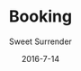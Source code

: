 ---
title: Booking
showInNav: true
sections:
    -
        template: fullHeightBanner
        button:
            target: _self
            text: 'Book us now'
            href: '#tabbed-iframes'
        text: "<h1 id=\"having-a-party-a-baby-shower-a-meeting-no-problem-\">Having a party? A baby shower? A meeting? No problem :)</h1>\n"
        backgroundImage: b66ba8f6703592bb5a2d2d01a3e18b0500db998b
    -
        template: richTextSection
        text: "<h1 id=\"book-table\">Book table</h1>\n\n<p>We would love to reserve a table for you. Fill in the form below and we will get back to you with a confirmation as soon as possible.</p>\n\n<p><a href=\"#booking\">Book a table</a></p>\n"
    -
        template: richTextSection
        text: "<h1 id=\"book-meeting-activity\">Book meeting/activity</h1>\n\n<p>Need a room for meeting with the housing association, working meeting, mothers/fathers group or a private party, try our activity room which accommodates about 10 people. The activity room has four large tables, a nice big whiteboard to draw on and if you need to show presentations or other media you can use our TV with many connectivity options. The four tables can be stacked in the case you need floor space.</p>\n\n<h3 id=\"room-rent-and-catering-\">Room rent and catering:</h3>\n\n<p>Rent our activity room with facilities as well as black coffee, tea and ice water ad libitum. Price is 600 kr. for 4 hours with up to 10 participants. It is possible to add more hours and participants for a fee.</p>\n\n<h3 id=\"extra-packages-\">Extra packages:</h3>\n\n<p>Breakfast package: add our delicious breakfast dish for only 50 kr. per person</p>\n\n<ol>\n\t<li>\n\t<p>Lunch package: add our delicious homemade sandwiches for only 50 kr. per person</p>\n\t</li>\n\t<li>\n\t<p>Snack package 1: add freshly baked bread with butter and fruit platter for only 35 kr. per person</p>\n\t</li>\n\t<li>\n\t<p>Snack package 2: add freshly baked cake for only 25 kr. per person</p>\n\t</li>\n\t<li>\n\t<p>Soft drinks while renting the room, only 20 kr. per bottle</p>\n\t</li>\n\t<li>\n\t<p>Other drinks - we can offer all our delicious hot and cold drinks - call for price</p>\n\t</li>\n</ol>\n\n<p>If you have questions or special requests, please contact Julia Eliasen on <a href=\"mailto:julia@sweetsurrender.dk\">julia@sweetsurrender.dk</a>.</p>\n"
        images: []
    -
        template: buffetInfo
        heading: 'Book party'
        subheading: 'Delicious package deals with lunch or brunch buffet'
        brunchText: "<h3 id=\"brunch-buffet\">Brunch Buffet</h3>\n\n<p>Brunch buffet includes:</p>\n\n<ul>\n\t<li>\n\t<p>Scrambled eggs</p>\n\t</li>\n\t<li>\n\t<p>Bacon</p>\n\t</li>\n\t<li>\n\t<p>Brunch Sausages</p>\n\t</li>\n\t<li>\n\t<p>Homemade tuna mousse</p>\n\t</li>\n\t<li>\n\t<p>Fried potato wedges and mushrooms</p>\n\t</li>\n\t<li>\n\t<p>Cheese, butter, jam</p>\n\t</li>\n\t<li>\n\t<p>Fruit platter, yoghurt with homemade muesli</p>\n\t</li>\n\t<li>\n\t<p>Homemade pancakes (American with syrup)</p>\n\t</li>\n\t<li>\n\t<p>2 kinds of pie, green salad, humus</p>\n\t</li>\n\t<li>\n\t<p>Rye bread, and freshly baked bread</p>\n\t</li>\n\t<li>\n\t<p>Juice, coffee, tea</p>\n\t</li>\n</ul>\n\n<p>Standard Package includes room rent for 3 hours, team for serving, preparing the food and facilities as well as tidying up and cleaning.</p>\n\n<p>It is possible to buy additional hours, cake, welcome drink and other additional services. <a href=\"http://bit.ly/css-partyprices\">Download the price list</a>.</p>\n"
        lunchText: "<h3 id=\"lunch-buffet\">Lunch Buffet</h3>\n\n<p>Lunch buffet includes:</p>\n\n<ul>\n\t<li>\n\t<p>Warm liver paste with bacon and mushrooms</p>\n\t</li>\n\t<li>\n\t<p>Homemade pizza snails (with and without meat)</p>\n\t</li>\n\t<li>\n\t<p>Chicken thighs</p>\n\t</li>\n\t<li>\n\t<p>Homemade tuna mousse</p>\n\t</li>\n\t<li>\n\t<p>Homemade egg salad</p>\n\t</li>\n\t<li>\n\t<p>Homemade potato Salad</p>\n\t</li>\n\t<li>\n\t<p>Homemade pasta Salad</p>\n\t</li>\n\t<li>\n\t<p>Homemade humus</p>\n\t</li>\n\t<li>\n\t<p>Green salad</p>\n\t</li>\n\t<li>\n\t<p>2 kinds of pie</p>\n\t</li>\n\t<li>\n\t<p>Rye bread, freshly baked bread</p>\n\t</li>\n\t<li>\n\t<p>Juice, coffee, tea</p>\n\t</li>\n</ul>\n\n<p>Standard Package includes room rent for 3 hours, team for serving, preparing the food and facilities as well as tidying up and cleaning.</p>\n\n<p>It is possible to buy additional hours, cake, welcome drink and other additional services. <a href=\"http://bit.ly/css-partyprices\">Download the price list</a>.</p>\n"
        images:
            - 97c660bb11b0255877a8e56fe0e11a4f53fc877b
            - ae1a0d77b3822e3e5cce5e8deca34330930d025e
            - e82fc2ae8f8dd4701fb97c994e82371615b33bf6
            - 73aae1c6bb0fe02d797e1f1da554cdc8b82a8651
            - 22632782b6e0303f4ab1f1c7195a35d7a569b327
        body: "<p>Hold your next christening, birthday or other celebration at Sweet Surrender. We offer two delicious packages with brunch or lunch buffet which you can enjoy together with your guests in our cozy and child-friendly facilities. We will take care of it all for you, so just enjoy the day along with the guests.</p>\n\n<p>Read more below and contact Julia Eliasen on <a href=\"mailto:julia@sweetsurrender.dk\">julia@sweetsurrender.dk</a> to hear more. You can also <a href=\"#booking\">book online here</a>.</p>\n"
    -
        template: quotes
        heading: Testimonials
        quotes:
            -
                text: 'Thanks. We had an absolutely fantastic day! The food was very delicious and we enjoyed it all together. The place is cozy and perfect fit for a naming celebration. The staff was wildly sweet and quite trendy. We could just sit back and enjoy the day together with our guests.'
                name: 'Lone Jakobsen'
            -
                text: 'We had an absolutely fantastic day! Much of the success was undoubtedly to be with you! Lovely food, cozy atmosphere, space, and not least yours truly pleasant and sweet staff. One sensed to be taken care off!! Our guests were also very impressed with the place and the food. So THANK YOU! '
                name: 'Katrine Muff Enevoldsen'
            -
                text: 'Thank you for wonderful food and lovely setting for our son''s baptism. We had a really good day and we are fully satisfied with the food, place and servicing. From the guests came also many praises for the food. So THOUSAND thanks from us!!'
                name: 'Anne Ulrik'
            -
                text: 'We had a really nice day, great place to host an event especially with children. Delicious food and cute girls who took care of it all. Only praise from here and it’s certainly not the last time we choose to host something at the cafe.'
                name: 'Heidi Hvam'
    -
        template: tabbedIframes
        heading: 'Book us now'
        iframes:
            -
                tabName: Buffet
                iFrameUrl: 'https://podio.com/webforms/15286468/1024618?e=true'
                height: 1410px
            -
                tabName: Table
                iFrameUrl: 'https://podio.com/webforms/15286559/1024623?e=true'
                height: 990px
            -
                tabName: 'Conference room'
                iFrameUrl: 'https://podio.com/webforms/15416533/1033776?e=true'
                height: 1050px
navOrder: '2'
description: null
meta:
    id: 80194a97565a3723e2c8d5c404ec87e0a67ea0ff
    parentId: ""
    language: en
date: '2016-7-14'
author: 'Sweet Surrender'
permalink: /en/booking/
layout: sectionPage
---